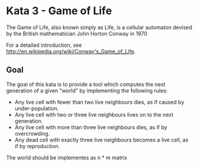 # Kata 3 - Game of Life

The Game of Life, also known simply as Life, is a cellular automaton devised by the British mathematician 
John Horton Conway in 1970

For a detailed introduction, see http://en.wikipedia.org/wiki/Conway's_Game_of_Life.

## Goal

The goal of this kata is to provide a tool which computes the next generation of a given "world" by 
implementing the following rules:

* Any live cell with fewer than two live neighbours dies, as if caused by under-population.
* Any live cell with two or three live neighbours lives on to the next generation.
* Any live cell with more than three live neighbours dies, as if by overcrowding.
* Any dead cell with exactly three live neighbours becomes a live cell, as if by reproduction.

The world should be implementes as n * m matrix 
